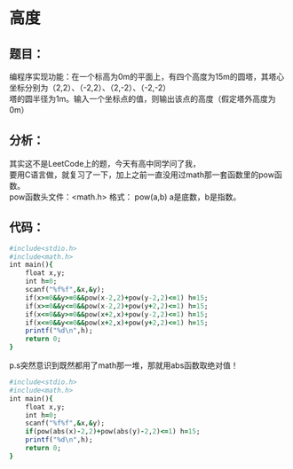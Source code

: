 # 高度
## 题目：
编程序实现功能：在一个标高为0m的平面上，有四个高度为15m的圆塔，其塔心坐标分别为（2,2）、（-2,2）、（2,-2）、（-2,-2）<br>
塔的圆半径为1m。输入一个坐标点的值，则输出该点的高度（假定塔外高度为0m）<br>
## 分析：
其实这不是LeetCode上的题，今天有高中同学问了我，<br>
要用C语言做，就复习了一下，加上之前一直没用过math那一套函数里的pow函数。<br>
pow函数头文件：<math.h> 格式： pow(a,b) a是底数，b是指数。<br>
## 代码：
```ruby
#include<stdio.h>
#include<math.h>
int main(){
    float x,y;
    int h=0;
    scanf("%f%f",&x,&y);
    if(x>=0&&y>=0&&pow(x-2,2)+pow(y-2,2)<=1) h=15;
    if(x>=0&&y<=0&&pow(x-2,2)+pow(y+2,2)<=1) h=15;
    if(x<=0&&y>=0&&pow(x+2,x)+pow(y-2,2)<=1) h=15;
    if(x<=0&&y<=0&&pow(x+2,x)+pow(y+2,2)<=1) h=15;
    printf("%d\n",h);
    return 0;
}
```
p.s突然意识到既然都用了math那一堆，那就用abs函数取绝对值！
```ruby
#include<stdio.h>
#include<math.h>
int main(){
    float x,y;
    int h=0;
    scanf("%f%f",&x,&y);
    if(pow(abs(x)-2,2)+pow(abs(y)-2,2)<=1) h=15;
    printf("%d\n",h);
    return 0;
}
